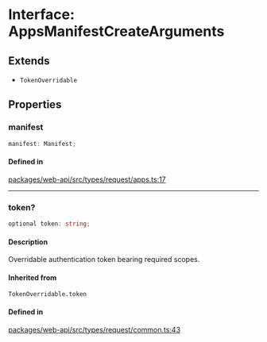 # Interface: AppsManifestCreateArguments

## Extends

- `TokenOverridable`

## Properties

### manifest

```ts
manifest: Manifest;
```

#### Defined in

[packages/web-api/src/types/request/apps.ts:17](https://github.com/slackapi/node-slack-sdk/blob/main/packages/web-api/src/types/request/apps.ts#L17)

***

### token?

```ts
optional token: string;
```

#### Description

Overridable authentication token bearing required scopes.

#### Inherited from

`TokenOverridable.token`

#### Defined in

[packages/web-api/src/types/request/common.ts:43](https://github.com/slackapi/node-slack-sdk/blob/main/packages/web-api/src/types/request/common.ts#L43)
